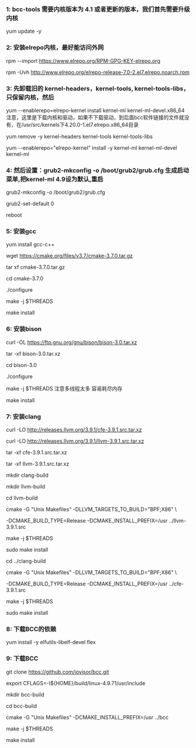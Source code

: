 ### 1:  bcc-tools 需要内核版本为 4.1 或者更新的版本，我们首先需要升级内核

yum update -y

### 2: 安装elrepo内核，最好能访问外网

rpm --import https://www.elrepo.org/RPM-GPG-KEY-elrepo.org

rpm -Uvh http://www.elrepo.org/elrepo-release-7.0-2.el7.elrepo.noarch.rpm

### 3: 先卸载旧的 kernel-headers，kernel-tools, kernel-tools-libs，只保留内核，然后
yum --enablerepo=elrepo-kernel install kernel-ml   kernel-ml-devel.x86_64
注意，这里是下载内核和驱动，如果不下载驱动，到后面bcc软件链接的文件就没有，在/usr/src/kernels下4.20.0-1.el7.elrepo.x86_64目录

yum remove -y kernel-headers kernel-tools kernel-tools-libs

yum --enablerepo="elrepo-kernel" install -y kernel-ml kernel-ml-devel kernel-ml

### 4: 然后设置：grub2-mkconfig -o /boot/grub2/grub.cfg 生成启动菜单,把kernel-ml 4.9设为默认,重启

grub2-mkconfig -o /boot/grub2/grub.cfg

grub2-set-default 0

reboot

### 5: 安装gcc

yum install gcc-c++

wget https://cmake.org/files/v3.7/cmake-3.7.0.tar.gz

tar xf cmake-3.7.0.tar.gz

cd cmake-3.7.0

./configure

make -j $THREADS

make install

### 6: 安装bison

curl -OL https://ftp.gnu.org/gnu/bison/bison-3.0.tar.xz

tar -xf bison-3.0.tar.xz

cd bison-3.0

./configure

make -j $THREADS  注意多线程太多 容易耗尽内存


make install

### 7: 安装clang

curl -LO http://releases.llvm.org/3.9.1/cfe-3.9.1.src.tar.xz

curl -LO http://releases.llvm.org/3.9.1/llvm-3.9.1.src.tar.xz

tar -xf cfe-3.9.1.src.tar.xz

tar -xf llvm-3.9.1.src.tar.xz

mkdir clang-build

mkdir llvm-build

cd llvm-build

cmake -G "Unix Makefiles" -DLLVM_TARGETS_TO_BUILD="BPF;X86" \

  -DCMAKE_BUILD_TYPE=Release -DCMAKE_INSTALL_PREFIX=/usr ../llvm-3.9.1.src
  
make -j $THREADS

sudo make install


cd ../clang-build

cmake -G "Unix Makefiles" -DLLVM_TARGETS_TO_BUILD="BPF;X86" \

  -DCMAKE_BUILD_TYPE=Release -DCMAKE_INSTALL_PREFIX=/usr ../cfe-3.9.1.src

make -j $THREADS

sudo make install

### 8: 下载BCC的依赖

yum install -y elfutils-libelf-devel flex

### 9: 下载BCC

git clone https://github.com/iovisor/bcc.git

export CFLAGS=-I${HOME}/build/linux-4.9.71/usr/include

mkdir bcc-build

cd bcc-build

cmake -G "Unix Makefiles" -DCMAKE_INSTALL_PREFIX=/usr ../bcc

make -j $THREADS

make install


